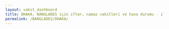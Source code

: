 ```yaml
---
layout: vakit_dashboard
title: DHAKA, BANGLADES için iftar, namaz vakitleri ve hava durumu - ilçe/eyalet seç
permalink: /BANGLADES/DHAKA/
---
```


<script type="text/javascript">
  var GLOBAL_COUNTRY = 'BANGLADES';
  var GLOBAL_CITY = 'DHAKA';
  var GLOBAL_STATE = '';
  var lat = 72;
  var lon = 21;
</script>
